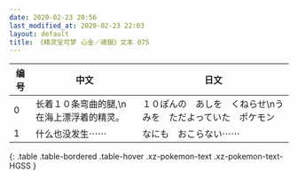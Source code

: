 ```yaml
---
date: 2020-02-23 20:56
last_modified_at: 2020-02-23 22:03
layout: default
title: 《精灵宝可梦 心金／魂银》文本 075
---
```

| 编号 | 中文 | 日文 |
| ---- | ---- | ---- |
| 0 | 长着１０条弯曲的腿,\n在海上漂浮着的精灵。 | １０ぽんの　あしを　くねらせ\nうみを　ただよっていた　ポケモン |
| 1 | 什么也没发生⋯⋯ | なにも　おこらない⋯⋯ |
{: .table .table-bordered .table-hover .xz-pokemon-text .xz-pokemon-text-HGSS }